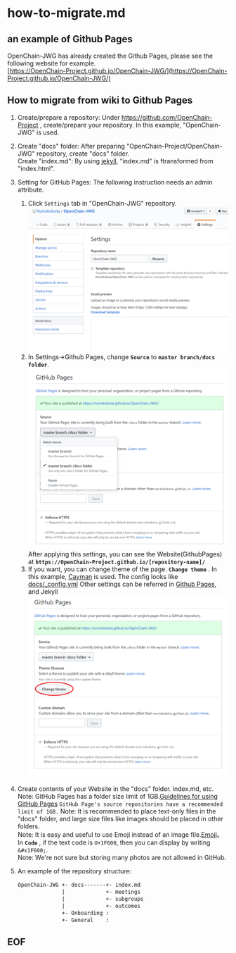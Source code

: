 # how-to-migrate.md

## an example of Github Pages

OpenChain-JWG has already created the Github Pages, please see the following website for example.  
[https://OpenChain-Project.github.io/OpenChain-JWG/](https://OpenChain-Project.github.io/OpenChain-JWG/)

## How to migrate from wiki to Github Pages

1. Create/prepare a repository: Under https://github.com/OpenChain-Project , create/prepare your repository. In this example, "OpenChain-JWG" is used.  
   
1. Create "docs" folder: After preparing "OpenChain-Project/OpenChain-JWG" repository, create "docs" folder.  
   Create "index.md": By using [jekyll](https://jekyllrb.com/), "index.md" is ftransformed from "index.html".  
     
1. Setting for GitHub Pages: The following instruction needs an admin attribute.
   1. Click ```Settings``` tab in "OpenChain-JWG" repository.  
   ![settings](images/settings.png)  
   1. In Settings->Github Pages, change **```Source```** to **```master branch/docs folder```**.  
   ![source](images/docs.png)  
   After applying this settings, you can see the Website(GithubPages) at **```https://OpenChain-Project.github.io/[repository-name]/```**  
   1. If you want, you can change theme of the page.  **```Change theme```** . In this example, [Cayman](https://pages-themes.github.io/cayman/) is used. 
   The config looks like [docs/_config.yml](https://github.com/NorioKobota/OpenChain-JWG/blob/master/docs/_config.yml) Other settings can be referred  in [Github Pages](https://help.github.com/github/working-with-github-pages/about-github-pages-and-jekyll), and Jekyll
   ![themes](images/themes.png)
1. Create contents of your Website in the "docs" folder. index.md, etc.  
Note: GitHub Pages has a folder size limit of 1GB.[Guidelines for using GitHub Pages](https://help.github.com/en/github/working-with-github-pages/about-github-pages#guidelines-for-using-github-pages)
   ```GitHub Page's source repositories have a recommended limit of 1GB.```
  Note: It is recommended to place text-only files in the "docs" folder, and large size files like images should be placed in other folders.  
Note: It is easy and useful to use Emoji instead of an image file.[Emoji](https://unicode.org/emoji/charts/full-emoji-list.html)。 In **```Code```** , if the text code is ```U+1F600```, then you can display by writing ```&#x1F600;```.  
Note: We're not sure but storing many photos are not allowed in GitHub.  
1. An example of the repository structure:
   ```
   OpenChain-JWG +- docs-------+- index.md  
                 |             +- meetings   
                 |             +- subgroups   
                 |             +- outcomes    
                 +- Onboarding :   
                 +- General    :   
   ```
## EOF

